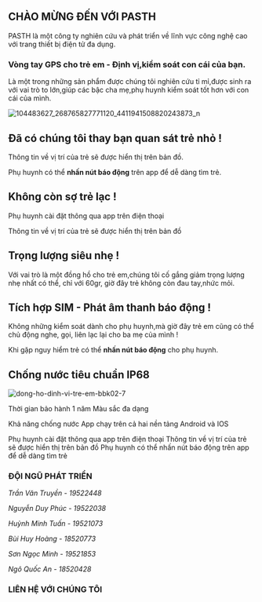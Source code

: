 ## CHÀO MỪNG ĐẾN VỚI PASTH

PASTH là một công ty nghiên cứu và phát triển về lĩnh vực công nghệ cao với trang thiết bị điện tử đa dụng.

### Vòng tay GPS cho trẻ em - Định vị,kiểm soát con cái của bạn.

Là một trong những sản phẩm được chúng tôi nghiên cứu tỉ mỉ,được sinh ra với vai trò to lớn,giúp các bậc cha mẹ,phụ huynh kiểm soát tốt hơn với con cái của mình.

![104483627_268765827771120_4411941508820243873_n](https://user-images.githubusercontent.com/67546866/85950069-a8fa0280-b984-11ea-84b3-492fbae72cd5.png)





## Đã có chúng tôi thay bạn quan sát trẻ nhỏ !

Thông tin về vị trí của trẻ sẽ được hiển thị trên bản đồ.

Phụ huynh có thể **nhấn nút báo động** trên app để dễ dàng tìm trẻ.

## Không còn sợ trẻ lạc !

Phụ huynh cài đặt thông qua app trên điện thoại

Thông tin về vị trí của trẻ sẽ được hiển thị trên bản đồ

## Trọng lượng siêu nhẹ !
Với vai trò là một đồng hồ cho trẻ em,chúng tôi cố gắng giảm trọng lượng nhẹ nhất có thể, chỉ với 60gr, giờ đây trẻ không còn đau tay,nhức mỏi.

## Tích hợp SIM - Phát âm thanh báo động !
Không những kiểm soát dành cho phụ huynh,mà giờ đây trẻ em cũng có thể chủ động nghe, gọi, liên lạc lại cho ba mẹ của mình !

Khi gặp nguy hiểm trẻ có thể **nhấn nút báo động** cho phụ huynh.

## Chống nước tiêu chuẩn IP68
![dong-ho-dinh-vi-tre-em-bbk02-7](https://user-images.githubusercontent.com/67546866/85951132-5a039b80-b98b-11ea-8db6-77ac974591c7.jpg)

Thời gian bảo hành 1 năm
Màu sắc đa dạng

Khả năng chống nước
App chạy trên cả hai nền tảng Android và IOS


Phụ huynh cài đặt thông qua app trên điện thoại
Thông tin về vị trí của trẻ sẽ được hiển thị trên bản đồ
Phụ huynh có thể nhấn nút báo động trên app để dễ dàng tìm trẻ



### ĐỘI NGŨ PHÁT TRIỂN

 _Trần Văn Truyền - 19522448_  
 
 _Nguyễn Duy Phúc - 19522038_

 _Huỳnh Minh Tuấn - 19521073_

 _Bùi Huy Hoàng - 18520773_

 _Sơn Ngọc Minh - 19521853_

 _Ngô Quốc An - 18520428_


### LIÊN HỆ VỚI CHÚNG TÔI


